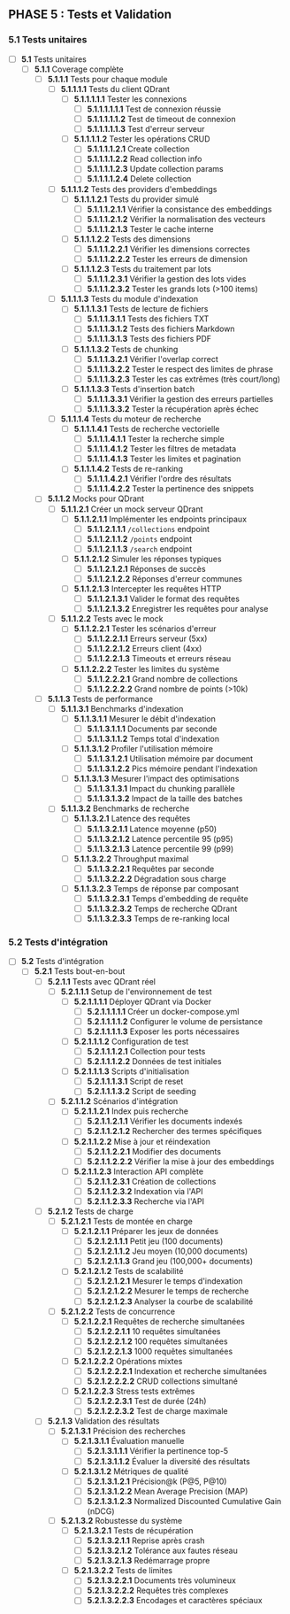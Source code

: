 ## PHASE 5 : Tests et Validation

### 5.1 Tests unitaires

- [ ] **5.1** Tests unitaires
  - [ ] **5.1.1** Coverage complète
    - [ ] **5.1.1.1** Tests pour chaque module
      - [ ] **5.1.1.1.1** Tests du client QDrant
        - [ ] **5.1.1.1.1.1** Tester les connexions
          - [ ] **5.1.1.1.1.1.1** Test de connexion réussie
          - [ ] **5.1.1.1.1.1.2** Test de timeout de connexion
          - [ ] **5.1.1.1.1.1.3** Test d'erreur serveur
        - [ ] **5.1.1.1.1.2** Tester les opérations CRUD
          - [ ] **5.1.1.1.1.2.1** Create collection
          - [ ] **5.1.1.1.1.2.2** Read collection info
          - [ ] **5.1.1.1.1.2.3** Update collection params
          - [ ] **5.1.1.1.1.2.4** Delete collection
      - [ ] **5.1.1.1.2** Tests des providers d'embeddings
        - [ ] **5.1.1.1.2.1** Tests du provider simulé
          - [ ] **5.1.1.1.2.1.1** Vérifier la consistance des embeddings
          - [ ] **5.1.1.1.2.1.2** Vérifier la normalisation des vecteurs
          - [ ] **5.1.1.1.2.1.3** Tester le cache interne
        - [ ] **5.1.1.1.2.2** Tests des dimensions
          - [ ] **5.1.1.1.2.2.1** Vérifier les dimensions correctes
          - [ ] **5.1.1.1.2.2.2** Tester les erreurs de dimension
        - [ ] **5.1.1.1.2.3** Tests du traitement par lots
          - [ ] **5.1.1.1.2.3.1** Vérifier la gestion des lots vides
          - [ ] **5.1.1.1.2.3.2** Tester les grands lots (>100 items)
      - [ ] **5.1.1.1.3** Tests du module d'indexation
        - [ ] **5.1.1.1.3.1** Tests de lecture de fichiers
          - [ ] **5.1.1.1.3.1.1** Tests des fichiers TXT
          - [ ] **5.1.1.1.3.1.2** Tests des fichiers Markdown
          - [ ] **5.1.1.1.3.1.3** Tests des fichiers PDF
        - [ ] **5.1.1.1.3.2** Tests de chunking
          - [ ] **5.1.1.1.3.2.1** Vérifier l'overlap correct
          - [ ] **5.1.1.1.3.2.2** Tester le respect des limites de phrase
          - [ ] **5.1.1.1.3.2.3** Tester les cas extrêmes (très court/long)
        - [ ] **5.1.1.1.3.3** Tests d'insertion batch
          - [ ] **5.1.1.1.3.3.1** Vérifier la gestion des erreurs partielles
          - [ ] **5.1.1.1.3.3.2** Tester la récupération après échec
      - [ ] **5.1.1.1.4** Tests du moteur de recherche
        - [ ] **5.1.1.1.4.1** Tests de recherche vectorielle
          - [ ] **5.1.1.1.4.1.1** Tester la recherche simple
          - [ ] **5.1.1.1.4.1.2** Tester les filtres de metadata
          - [ ] **5.1.1.1.4.1.3** Tester les limites et pagination
        - [ ] **5.1.1.1.4.2** Tests de re-ranking
          - [ ] **5.1.1.1.4.2.1** Vérifier l'ordre des résultats
          - [ ] **5.1.1.1.4.2.2** Tester la pertinence des snippets
    - [ ] **5.1.1.2** Mocks pour QDrant
      - [ ] **5.1.1.2.1** Créer un mock serveur QDrant
        - [ ] **5.1.1.2.1.1** Implémenter les endpoints principaux
          - [ ] **5.1.1.2.1.1.1** `/collections` endpoint
          - [ ] **5.1.1.2.1.1.2** `/points` endpoint
          - [ ] **5.1.1.2.1.1.3** `/search` endpoint
        - [ ] **5.1.1.2.1.2** Simuler les réponses typiques
          - [ ] **5.1.1.2.1.2.1** Réponses de succès
          - [ ] **5.1.1.2.1.2.2** Réponses d'erreur communes
        - [ ] **5.1.1.2.1.3** Intercepter les requêtes HTTP
          - [ ] **5.1.1.2.1.3.1** Valider le format des requêtes
          - [ ] **5.1.1.2.1.3.2** Enregistrer les requêtes pour analyse
      - [ ] **5.1.1.2.2** Tests avec le mock
        - [ ] **5.1.1.2.2.1** Tester les scénarios d'erreur
          - [ ] **5.1.1.2.2.1.1** Erreurs serveur (5xx)
          - [ ] **5.1.1.2.2.1.2** Erreurs client (4xx)
          - [ ] **5.1.1.2.2.1.3** Timeouts et erreurs réseau
        - [ ] **5.1.1.2.2.2** Tester les limites du système
          - [ ] **5.1.1.2.2.2.1** Grand nombre de collections
          - [ ] **5.1.1.2.2.2.2** Grand nombre de points (>10k)
    - [ ] **5.1.1.3** Tests de performance
      - [ ] **5.1.1.3.1** Benchmarks d'indexation
        - [ ] **5.1.1.3.1.1** Mesurer le débit d'indexation
          - [ ] **5.1.1.3.1.1.1** Documents par seconde
          - [ ] **5.1.1.3.1.1.2** Temps total d'indexation
        - [ ] **5.1.1.3.1.2** Profiler l'utilisation mémoire
          - [ ] **5.1.1.3.1.2.1** Utilisation mémoire par document
          - [ ] **5.1.1.3.1.2.2** Pics mémoire pendant l'indexation
        - [ ] **5.1.1.3.1.3** Mesurer l'impact des optimisations
          - [ ] **5.1.1.3.1.3.1** Impact du chunking parallèle
          - [ ] **5.1.1.3.1.3.2** Impact de la taille des batches
      - [ ] **5.1.1.3.2** Benchmarks de recherche
        - [ ] **5.1.1.3.2.1** Latence des requêtes
          - [ ] **5.1.1.3.2.1.1** Latence moyenne (p50)
          - [ ] **5.1.1.3.2.1.2** Latence percentile 95 (p95)
          - [ ] **5.1.1.3.2.1.3** Latence percentile 99 (p99)
        - [ ] **5.1.1.3.2.2** Throughput maximal
          - [ ] **5.1.1.3.2.2.1** Requêtes par seconde
          - [ ] **5.1.1.3.2.2.2** Dégradation sous charge
        - [ ] **5.1.1.3.2.3** Temps de réponse par composant
          - [ ] **5.1.1.3.2.3.1** Temps d'embedding de requête
          - [ ] **5.1.1.3.2.3.2** Temps de recherche QDrant
          - [ ] **5.1.1.3.2.3.3** Temps de re-ranking local

### 5.2 Tests d'intégration

- [ ] **5.2** Tests d'intégration
  - [ ] **5.2.1** Tests bout-en-bout
    - [ ] **5.2.1.1** Tests avec QDrant réel
      - [ ] **5.2.1.1.1** Setup de l'environnement de test
        - [ ] **5.2.1.1.1.1** Déployer QDrant via Docker
          - [ ] **5.2.1.1.1.1.1** Créer un docker-compose.yml
          - [ ] **5.2.1.1.1.1.2** Configurer le volume de persistance
          - [ ] **5.2.1.1.1.1.3** Exposer les ports nécessaires
        - [ ] **5.2.1.1.1.2** Configuration de test
          - [ ] **5.2.1.1.1.2.1** Collection pour tests
          - [ ] **5.2.1.1.1.2.2** Données de test initiales
        - [ ] **5.2.1.1.1.3** Scripts d'initialisation
          - [ ] **5.2.1.1.1.3.1** Script de reset
          - [ ] **5.2.1.1.1.3.2** Script de seeding
      - [ ] **5.2.1.1.2** Scénarios d'intégration
        - [ ] **5.2.1.1.2.1** Index puis recherche
          - [ ] **5.2.1.1.2.1.1** Vérifier les documents indexés
          - [ ] **5.2.1.1.2.1.2** Rechercher des termes spécifiques
        - [ ] **5.2.1.1.2.2** Mise à jour et réindexation
          - [ ] **5.2.1.1.2.2.1** Modifier des documents
          - [ ] **5.2.1.1.2.2.2** Vérifier la mise à jour des embeddings
        - [ ] **5.2.1.1.2.3** Interaction API complète
          - [ ] **5.2.1.1.2.3.1** Création de collections
          - [ ] **5.2.1.1.2.3.2** Indexation via l'API
          - [ ] **5.2.1.1.2.3.3** Recherche via l'API
    - [ ] **5.2.1.2** Tests de charge
      - [ ] **5.2.1.2.1** Tests de montée en charge
        - [ ] **5.2.1.2.1.1** Préparer les jeux de données
          - [ ] **5.2.1.2.1.1.1** Petit jeu (100 documents)
          - [ ] **5.2.1.2.1.1.2** Jeu moyen (10,000 documents)
          - [ ] **5.2.1.2.1.1.3** Grand jeu (100,000+ documents)
        - [ ] **5.2.1.2.1.2** Tests de scalabilité
          - [ ] **5.2.1.2.1.2.1** Mesurer le temps d'indexation
          - [ ] **5.2.1.2.1.2.2** Mesurer le temps de recherche
          - [ ] **5.2.1.2.1.2.3** Analyser la courbe de scalabilité
      - [ ] **5.2.1.2.2** Tests de concurrence
        - [ ] **5.2.1.2.2.1** Requêtes de recherche simultanées
          - [ ] **5.2.1.2.2.1.1** 10 requêtes simultanées
          - [ ] **5.2.1.2.2.1.2** 100 requêtes simultanées
          - [ ] **5.2.1.2.2.1.3** 1000 requêtes simultanées
        - [ ] **5.2.1.2.2.2** Opérations mixtes
          - [ ] **5.2.1.2.2.2.1** Indexation et recherche simultanées
          - [ ] **5.2.1.2.2.2.2** CRUD collections simultané
        - [ ] **5.2.1.2.2.3** Stress tests extrêmes
          - [ ] **5.2.1.2.2.3.1** Test de durée (24h)
          - [ ] **5.2.1.2.2.3.2** Test de charge maximale
    - [ ] **5.2.1.3** Validation des résultats
      - [ ] **5.2.1.3.1** Précision des recherches
        - [ ] **5.2.1.3.1.1** Évaluation manuelle
          - [ ] **5.2.1.3.1.1.1** Vérifier la pertinence top-5
          - [ ] **5.2.1.3.1.1.2** Évaluer la diversité des résultats
        - [ ] **5.2.1.3.1.2** Métriques de qualité
          - [ ] **5.2.1.3.1.2.1** Précision@k (P@5, P@10)
          - [ ] **5.2.1.3.1.2.2** Mean Average Precision (MAP)
          - [ ] **5.2.1.3.1.2.3** Normalized Discounted Cumulative Gain (nDCG)
      - [ ] **5.2.1.3.2** Robustesse du système
        - [ ] **5.2.1.3.2.1** Tests de récupération
          - [ ] **5.2.1.3.2.1.1** Reprise après crash
          - [ ] **5.2.1.3.2.1.2** Tolérance aux fautes réseau
          - [ ] **5.2.1.3.2.1.3** Redémarrage propre
        - [ ] **5.2.1.3.2.2** Tests de limites
          - [ ] **5.2.1.3.2.2.1** Documents très volumineux
          - [ ] **5.2.1.3.2.2.2** Requêtes très complexes
          - [ ] **5.2.1.3.2.2.3** Encodages et caractères spéciaux